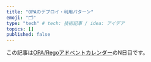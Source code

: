```yaml
---
title: "OPAのデプロイ・利用パターン"
emoji: "🗂"
type: "tech" # tech: 技術記事 / idea: アイデア
topics: []
published: false
---
```


この記事は[OPA/Regoアドベントカレンダー](https://adventar.org/calendars/6601)のN日目です。
